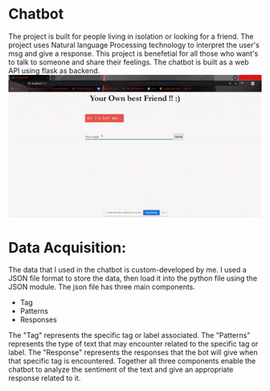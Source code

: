 # Chatbot
The project is built for people living in isolation or looking for a friend. The project uses Natural language Processing technology to interpret the user's msg and give a response. This project is benefetial for all those who want's to talk to someone and share their feelings. The chatbot is built as a web API using flask as backend. 
![video_description](/video.gif)

# Data Acquisition:
The data that I used in the chatbot is custom-developed by me. I used a JSON file format to store the data, then load it into the python file using the JSON module. 
The json file has three main components.
<ul>
<li> Tag
<li> Patterns
<li> Responses
  </ul>
  
The "Tag" represents the specific tag or label associated.
The "Patterns" represents the type of text that may encounter related to the specific tag or label.
The "Response" represents the responses that the bot will give when that specific tag is encountered.
Together all three components enable the chatbot to analyze the sentiment of the text and give an appropriate response related to it.

